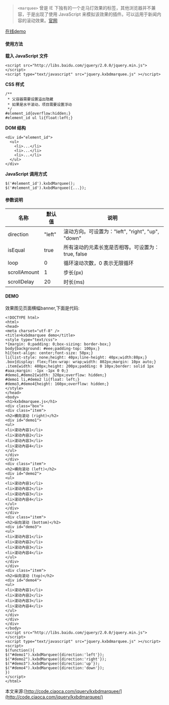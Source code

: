 
>`<marquee>` 曾是 IE 下独有的一个走马灯效果的标签，其他浏览器并不兼容，于是出现了使用 JavaScript 来模拟该效果的插件。可以运用于新闻内容的滚动效果。[官网](http://www.kxbd.com/?p=281)

[在线demo](./demo/index.html)


#### 使用方法

**载入 JavaScript 文件**

```
<script src="http://libs.baidu.com/jquery/2.0.0/jquery.min.js"></script>
<script type="text/javascript" src="jquery.kxbdmarquee.js" ></script>
```

**CSS 样式**

```
/**
 * 父容器需要设置溢出隐藏
 * 如果是水平滚动，项目需要设置浮动
 */
#element_id{overflow:hidden;}
#element_id ul li{float:left;}
```

**DOM 结构**

```
<div id="element_id">
  <ul>
    <li>...</li>
    <li>...</li>
    <li>...</li>
  </ul>
</div>
```

**JavaScript 调用方式**

```
$('#element_id').kxbdMarquee();
$('#element_id').kxbdMarquee({...});
```


#### 参数说明

| 名称           | 默认值    | 说明                                      |
|--------------|--------|-----------------------------------------|
| direction    | "left" | 滚动方向。可设置为："left", "right", "up", "down" |
| isEqual      | true   | 所有滚动的元素长宽是否相等。可设置为：true, false          |
| loop         | 0      | 循环滚动次数，0 表示无限循环                         |
| scrollAmount | 1      | 步长\(px\)                                |
| scrollDelay  | 20     | 时长\(ms\)                                |


#### DEMO

效果图见页面横幅banner,下面是代码:

```
<!DOCTYPE html>
<html>
<head>
<meta charset="utf-8" />
<title>kxbdmarquee demo</title>
<style type="text/css">
*{margin: 0;padding: 0;box-sizing: border-box;}
body{background: #eee;padding-top: 100px;}
h1{text-align: center;font-size: 50px;}
li{list-style: none;height: 40px;line-height: 40px;width:80px;}
.box{display: flex;flex-wrap: wrap;width: 802px;margin: 10px auto;}
.item{width: 400px;height: 200px;padding: 0 10px;border: solid 1px #aaa;margin: -1px -1px 0 0;}
#demo1,#demo2{width: 320px;overflow: hidden;}
#demo1 li,#demo2 li{float: left;}
#demo3,#demo4{height: 160px;overflow: hidden;}
</style>
</head>
<body>
<h1>kxbdmarquee.js</h1>
<div class="box">
<div class="item">
<h2>横向滚动 (right)</h2>
<div id="demo1">
<ul>
<li>滚动內容1</li>
<li>滚动內容2</li>
<li>滚动內容3</li>
<li>滚动內容4</li>
</ul>
</div>
</div>
<div class="item">
<h2>横向滚动 (left)</h2>
<div id="demo2">
<ul>
<li>滚动內容1</li>
<li>滚动內容2</li>
<li>滚动內容3</li>
<li>滚动內容4</li>
</ul>
</div>
</div>
<div class="item">
<h2>纵向滚动 (bottom)</h2>
<div id="demo3">
<ul>
<li>滚动內容1</li>
<li>滚动內容2</li>
<li>滚动內容3</li>
<li>滚动內容4</li>
</ul>
</div>
</div>
<div class="item">
<h2>纵向滚动 (top)</h2>
<div id="demo4">
<ul>
<li>滚动內容1</li>
<li>滚动內容2</li>
<li>滚动內容3</li>
<li>滚动內容4</li>
</ul>
</div>
</div>
</div>
</body>
<script src="http://libs.baidu.com/jquery/2.0.0/jquery.min.js"></script>
<script type="text/javascript" src="jquery.kxbdmarquee.js" ></script>
<script>
$(function(){
$("#demo1").kxbdMarquee({direction:'left'});
$("#demo2").kxbdMarquee({direction:'right'});
$("#demo3").kxbdMarquee({direction:'up'});
$("#demo4").kxbdMarquee({direction:'down'});
})
</script>
</html>
```

本文来源:[http://code.ciaoca.com/jquery/kxbdmarquee/](http://code.ciaoca.com/jquery/kxbdmarquee/)

